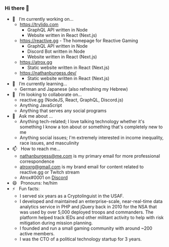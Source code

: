 ### Hi there 👋

- 🔭 &nbsp; I’m currently working on...
  - https://trylido.com
    - GraphQL API written in Node
    - Website written in React (Next.js)
  - https://reactive.gg - The homepage for Reactive Gaming
    - GraphQL API written in Node
    - Discord Bot written in Node
    - Website written in React (Next.js)
  - https://atrox.gg
    - Static website written in React (Next.js)
  - https://nathanburgess.dev/
    - Static website written in React (Next.js)
- 🌱 &nbsp; I’m currently learning...
  - German and Japanese (also refreshing my Hebrew)
- 👯 &nbsp; I’m looking to collaborate on...
  - reactive.gg (NodeJS, React, GraphQL, Discord.js)
  - Anything JavaScript
  - Anything that serves any social programs
- 💬 &nbsp; Ask me about ...
  - Anything tech-related; I love talking technology whether it's something I know a ton about or something that's completely new to me
  - Anything social issues; I'm extremely interested in income inequality, race issues, and masculinity
- 📫 &nbsp; How to reach me...
  - nathanburgess@me.com is my primary email for more professional correspondence
  - atroxrg@gmail.com is my brand email for content related to reactive.gg or Twitch stream
  - Atrox#0001 on [Discord](http://discordapp.com/invite/P4WB4nj)
- 😄 &nbsp; Pronouns: he/him
- ⚡ &nbsp; Fun facts:
  - I served six years as a Cryptolinguist in the USAF.
  - I developed and maintained an enterprise-scale, near-real-time data analytics service in PHP and jQuery back in 2010 for the NSA that was used by over 5,000 deployed troops and commanders. The platform helped track IEDs and other militant activity to help with risk mitigation during mission planning.
  - I founded and run a small gaming community with around ~200 active members.
  - I was the CTO of a political technology startup for 3 years.

<!--
**nathanburgess/nathanburgess** is a ✨ _special_ ✨ repository because its `README.md` (this file) appears on your GitHub profile.

Here are some ideas to get you started:

- 🔭 I’m currently working on ...
- 🌱 I’m currently learning ...
- 👯 I’m looking to collaborate on ...
- 🤔 I’m looking for help with ...
- 💬 Ask me about ...
- 📫 How to reach me: ...
- 😄 Pronouns: ...
- ⚡ Fun fact: ...
-->
